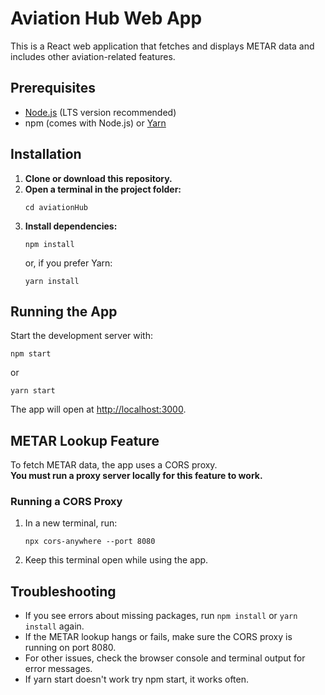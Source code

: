 # Aviation Hub Web App

This is a React web application that fetches and displays METAR data and includes other aviation-related features.

## Prerequisites

- [Node.js](https://nodejs.org/) (LTS version recommended)
- npm (comes with Node.js) or [Yarn](https://yarnpkg.com/)

## Installation

1. **Clone or download this repository.**
2. **Open a terminal in the project folder:**
   ```
   cd aviationHub
   ```
3. **Install dependencies:**
   ```
   npm install
   ```
   or, if you prefer Yarn:
   ```
   yarn install
   ```

## Running the App

Start the development server with:

```
npm start
```
or
```
yarn start
```

The app will open at [http://localhost:3000](http://localhost:3000).

## METAR Lookup Feature

To fetch METAR data, the app uses a CORS proxy.  
**You must run a proxy server locally for this feature to work.**

### Running a CORS Proxy

1. In a new terminal, run:
   ```
   npx cors-anywhere --port 8080
   ```
2. Keep this terminal open while using the app.

## Troubleshooting

- If you see errors about missing packages, run `npm install` or `yarn install` again.
- If the METAR lookup hangs or fails, make sure the CORS proxy is running on port 8080.
- For other issues, check the browser console and terminal output for error messages.
- If yarn start doesn't work try npm start, it works often.


